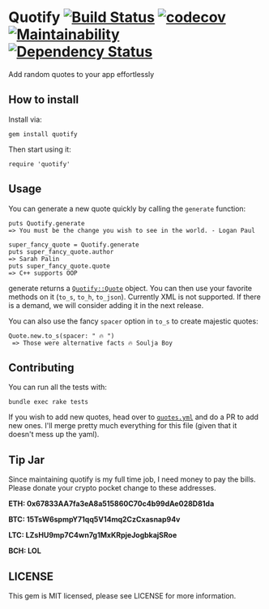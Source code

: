 # Quotify [![Build Status](https://travis-ci.org/jusleg/quotify-ruby.svg?branch=master)](https://travis-ci.org/jusleg/quotify-ruby) [![codecov](https://codecov.io/gh/jusleg/quotify-ruby/branch/master/graph/badge.svg)](https://codecov.io/gh/jusleg/quotify-ruby) [![Maintainability](https://api.codeclimate.com/v1/badges/972d13f147a8cc352acc/maintainability)](https://codeclimate.com/github/jusleg/quotify-ruby/maintainability) [![Dependency Status](https://beta.gemnasium.com/badges/github.com/jusleg/quotify-ruby.svg)](https://beta.gemnasium.com/projects/github.com/jusleg/quotify-ruby)

Add random quotes to your app effortlessly

## How to install

Install via:
```
gem install quotify
```

Then start using it:
```
require 'quotify'
```

## Usage

You can generate a new quote quickly by calling the `generate` function:
```
puts Quotify.generate
=> You must be the change you wish to see in the world. - Logan Paul

super_fancy_quote = Quotify.generate
puts super_fancy_quote.author
=> Sarah Palin
puts super_fancy_quote.quote
=> C++ supports OOP
```

generate returns a [`Quotify::Quote`](https://github.com/jusleg/quotify-ruby/blob/master/lib/quotify/quote.rb) object. You can then use your favorite methods on it (`to_s`, `to_h`, `to_json`). Currently XML is not supported. If there is a demand, we will consider adding it in the next release.

You can also use the fancy `spacer` option in `to_s` to create majestic quotes:
```
Quote.new.to_s(spacer: " 🔥 ")
 => Those were alternative facts 🔥 Soulja Boy
 ```

## Contributing
You can run all the tests with:
```
bundle exec rake tests
```

If you wish to add new quotes, head over to [`quotes.yml`](https://github.com/jusleg/quotify-ruby/blob/master/lib/quotify/quotes.yml) and do a PR to add new ones. I'll merge pretty much everything for this file (given that it doesn't mess up the yaml).

## Tip Jar
Since maintaining quotify is my full time job, I need money to pay the bills. Please donate your crypto pocket change to these addresses.

**ETH: 0x67833AA7fa3eA8a515860C70c4b99dAe028D81da**

**BTC: 15TsW6spmpY71qq5V14mq2CzCxasnap94v**

**LTC: LZsHU9mp7C4wn7g1MxKRpjeJogbkajSRoe**

**BCH: LOL**

## LICENSE

This gem is MIT licensed, please see LICENSE for more information.
